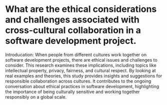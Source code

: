 # What are the ethical considerations and challenges associated with cross-cultural collaboration in a software development project.

Introducation:
When people from different cultures work together on software development projects, there are ethical issues and challenges to consider. This research examines these implications, including topics like intellectual property, privacy, fairness, and cultural respect. By looking at real examples and theories, this study provides insights and suggestions for responsible collaboration across cultures. It contributes to the ongoing conversation about ethical practices in software development, highlighting the importance of being culturally sensitive and working together responsibly on a global scale.

